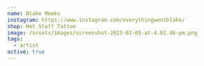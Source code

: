 ```yaml
---
name: Blake Meeks
instagram: https://www.instagram.com/everythingwentblake/
shop: Hot Stuff Tattoo
image: /assets/images/screenshot-2023-02-05-at-4.02.46-pm.png
tags:
  - artist
active: true
---
```

